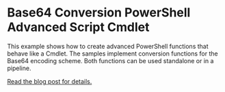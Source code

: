 Base64 Conversion PowerShell Advanced Script Cmdlet
===================================================

This example shows how to create advanced PowerShell functions that behave like a Cmdlet.
The samples implement conversion functions for the Base64 encoding scheme.
Both functions can be used standalone or in a pipeline.

[Read the blog post for details.](TODO)
